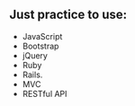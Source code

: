 
Just practice to use:
---------------------

 + JavaScript
 + Bootstrap
 + jQuery
 + Ruby
 + Rails.
 + MVC
 + RESTful API
